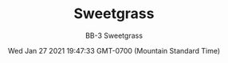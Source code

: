 ---
category: "wall-covering"
date: Wed Jan 27 2021 19:47:33 GMT-0700 (Mountain Standard Time)
description: "null"
designer: "Betsy Bannan"
href: "https://www.areaenvironments.com/betsy-bannan"
image_primary: "./img/BB+SweetGrass+Art+WEB.jpg"
image_secondary: "./img/BB+SweetGrass+InteriorWEB.jpg"
image_thumb: "./img/Betsy+Bannan.png"
manufacturer: "Area Environments"
slug: "/manufacturers/area-environments/wall-covering/sweetgrass"
slug_destination: area-environments,
subtitle: "BB-3 Sweetgrass"
tags:
  - "area-environments"
  - "wall-covering"
title: "Sweetgrass"
---